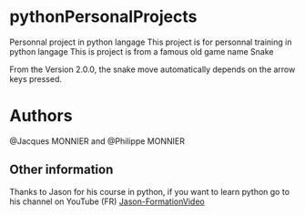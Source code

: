 # pythonPersonalProjects
Personnal project in python langage
This project is for personnal training in python langage 
This is project is from a famous old game name Snake

From the Version 2.0.0, the snake move automatically depends on the arrow keys pressed.

# Authors
@Jacques MONNIER and @Philippe MONNIER

## Other information
Thanks to Jason for his course in python,
if you want to learn python go to his channel on YouTube (FR) [Jason-FormationVideo](https://www.youtube.com/channel/UCS2e0hEJMhwd6bNscS60xTg)


